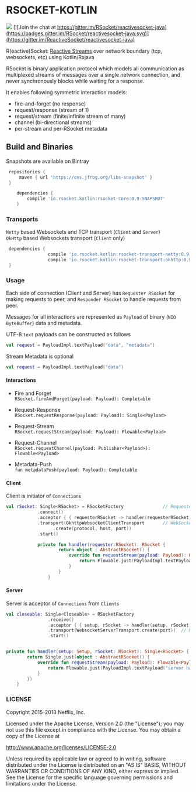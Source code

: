 # RSOCKET-KOTLIN
<a href='https://travis-ci.org/rsocket/rsocket-kotlin/builds'><img src='https://travis-ci.org/rsocket/rsocket-kotlin.svg?branch=master'></a> [![Join the chat at https://gitter.im/RSocket/reactivesocket-java](https://badges.gitter.im/RSocket/reactivesocket-java.svg)](https://gitter.im/ReactiveSocket/reactivesocket-java)

R(eactive)Socket: [Reactive Streams](http://www.reactive-streams.org/) over network boundary (tcp, websockets, etc) using Kotlin/Rxjava

RSocket is binary application protocol which models all communication as multiplexed streams of messages over a single network connection, and never synchronously blocks while waiting for a response.

It enables following symmetric interaction models:

*  fire-and-forget (no response)
* request/response (stream of 1)
* request/stream (finite/infinite stream of many)
*  channel (bi-directional streams)
*  per-stream and per-RSocket metadata 

## Build and Binaries

  Snapshots are available on Bintray
   ```groovy
    repositories {
        maven { url 'https://oss.jfrog.org/libs-snapshot' }
    }
```

```groovy
    dependencies {
        compile 'io.rsocket.kotlin:rsocket-core:0.9-SNAPSHOT'
    }
```
### Transports
`Netty` based Websockets and TCP transport (`Client` and `Server`)  
`OkHttp` based Websockets transport (`Client` only)
```groovy
 dependencies {
                compile 'io.rsocket.kotlin:rsocket-transport-netty:0.9-SNAPSHOT'
                compile 'io.rsocket.kotlin:rsocket-transport-okhttp:0.9-SNAPSHOT'
 }
```
### Usage
Each side of connection (Client and Server) has `Requester RSocket` for making requests to peer, and `Responder RSocket` to handle requests from peer.

Messages for all  interactions are represented as `Payload` of binary (`NIO ByteBuffer`) data   and metadata.

UTF-8 `text` payloads can be constructed as follows
```kotlin
val request = PayloadImpl.textPayload("data", "metadata")
```
Stream Metadata is optional
```kotlin
val request = PayloadImpl.textPayload("data")
```
#### Interactions
* Fire and Forget  
  `RSocket.fireAndForget(payload: Payload): Completable`  

* Request-Response  
   `RSocket.requestResponse(payload: Payload): Single<Payload>`  

* Request-Stream  
   `RSocket.requestStream(payload: Payload): Flowable<Payload>`  

* Request-Channel  
   `RSocket.requestChannel(payload: Publisher<Payload>): Flowable<Payload>`  

* Metadata-Push  
   `fun metadataPush(payload: Payload): Completable`  

#### Client
  Client is initiator of `Connections`
  ```kotlin
  val rSocket: Single<RSocket> = RSocketFactory               // Requester RSocket
              .connect()
              .acceptor { { requesterRSocket -> handler(requesterRSocket) } }  // Optional handler RSocket
              .transport(OkhttpWebsocketClientTransport       // WebSockets transport
                    .create(protocol, host, port))
              .start()

              private fun handler(requester:RSocket): RSocket {
                      return object : AbstractRSocket() {
                          override fun requestStream(payload: Payload): Flowable<Payload> {
                              return Flowable.just(PayloadImpl.textPayload("client handler response"))
                          }
                      }
                  }
```
#### Server
Server is acceptor of `Connections` from `Clients`
```kotlin
val closeable: Single<Closeable> = RSocketFactory
                .receive()
                .acceptor { { setup, rSocket -> handler(setup, rSocket) } } // server handler RSocket
                .transport(WebsocketServerTransport.create(port))  // Netty websocket transport
                .start()


private fun handler(setup: Setup, rSocket: RSocket): Single<RSocket> {
        return Single.just(object : AbstractRSocket() {
            override fun requestStream(payload: Payload): Flowable<Payload> {
                return Flowable.just(PayloadImpl.textPayload("server handler response"))
            }
        })
    }

```

### LICENSE

Copyright 2015-2018 Netflix, Inc.

Licensed under the Apache License, Version 2.0 (the "License");
you may not use this file except in compliance with the License.
You may obtain a copy of the License at

http://www.apache.org/licenses/LICENSE-2.0

Unless required by applicable law or agreed to in writing, software
distributed under the License is distributed on an "AS IS" BASIS,
WITHOUT WARRANTIES OR CONDITIONS OF ANY KIND, either express or implied.
See the License for the specific language governing permissions and
limitations under the License.